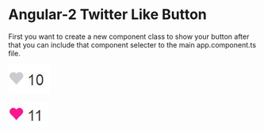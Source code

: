 # Angular-2 Twitter Like Button 

First you want to create a new component class to show your button after that you can include that component 
selecter to the main app.component.ts file. 

![Alt text](https://github.com/daskon/Angular-2-Codes/blob/master/Capture.JPG "Optional Title")

![Alt text](https://github.com/daskon/Angular-2-Codes/blob/master/Capture2.JPG "Optional Title")

